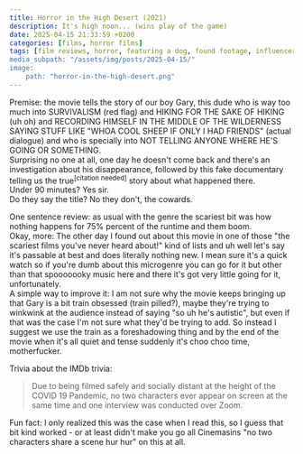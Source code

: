 ```yaml
---
title: Horror in the High Desert (2021)
description: It's high noon... (wins play of the game)
date: 2025-04-15 21:33:59 +0200
categories: [films, horror films]
tags: [film reviews, horror, featuring a dog, found footage, influencers!, lowbudgetcore, wrong place wrong face, they don't say the title]
media_subpath: "/assets/img/posts/2025-04-15/"
image:
    path: "horror-in-the-high-desert.png"
---
```

<span class="reviewsection">Premise:</span> the movie tells the story of our boy Gary, this dude who is way too much into SURVIVALISM (red flag) and HIKING FOR THE SAKE OF HIKING (uh oh) and RECORDING HIMSELF IN THE MIDDLE OF THE WILDERNESS SAYING STUFF LIKE "WHOA COOL SHEEP IF ONLY I HAD FRIENDS" (actual dialogue) and who is specially into NOT TELLING ANYONE WHERE HE'S GOING OR SOMETHING.<br/>Surprising no one at all, one day he doesn't come back and there's an investigation about his disappearance, followed by this fake documentary telling us the true<sup>[citation needed]</sup> story about what happened there.<br/>
<span class="reviewsection">Under 90 minutes?</span> Yes sir.<br/>
<span class="reviewsection">Do they say the title?</span> No they don't, the cowards.

<span class="reviewsection">One sentence review:</span> as usual with the genre the scariest bit was how nothing happens for 75% percent of the runtime and them boom.<br/>
<span class="reviewsection">Okay, more:</span> The other day I found out about this movie in one of those "the scariest films you've never heard about!" kind of lists and uh well let's say it's passable at best and does literally nothing new. I mean sure it's a quick watch so if you're dumb about this microgenre you can go for it but other than that spooooooky music here and there it's got very little going for it, unfortunately.<br/>
<span class="reviewsection">A simple way to improve it:</span> I am not sure why the movie keeps bringing up that Gary is a bit train obsessed (train pilled?), maybe they're trying to winkwink at the audience instead of saying "so uh he's autistic", but even if that was the case I'm not sure what they'd be trying to add. So instead I suggest we use the train as a foreshadowing thing and by the end of the movie when it's all quiet and tense suddenly it's choo choo time, motherfucker.

<span class="reviewsection">Trivia about the IMDb trivia:</span>
> Due to being filmed safely and socially distant at the height of the COVID 19 Pandemic, no two characters ever appear on screen at the same time and one interview was conducted over Zoom.

Fun fact: I only realized this was the case when I read this, so I guess that bit kind worked - or at least didn't make you go all Cinemasins "no two characters share a scene hur hur" on this at all.